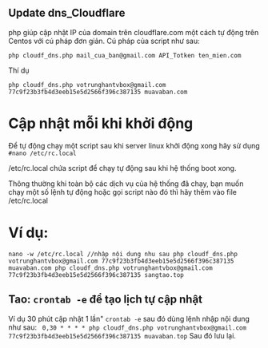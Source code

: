 ## Update dns_Cloudflare
php giúp cập nhật IP của domain trên cloudflare.com một cách tự động trên Centos với cú pháp đơn giản.
Cú pháp của script như sau:
```
php cloudf_dns.php mail_cua_ban@gmail.com API_Totken ten_mien.com

  ```
  
  Thí dụ
```
php cloudf_dns.php votrunghantvbox@gmail.com 77c9f23b3fb4d3eeb15e5d2566f396c387135 muavaban.com

```
# Cập nhật mỗi khi khởi động
Để tự động chạy một script sau khi server linux khởi động xong hãy sử dụng  ``#nano /etc/rc.local``

/etc/rc.local chứa script để chạy tự động sau khi hệ thống boot xong.

Thông thường khi toàn bộ các dịch vụ của hệ thống đã chạy, bạn muốn chạy một số lệnh tự động hoặc gọi script nào đó thì hãy thêm vào file /etc/rc.local
# Ví dụ:
``nano -w /etc/rc.local
//nhập nội dung nhu sau
php cloudf_dns.php votrunghantvbox@gmail.com 77c9f23b3fb4d3eeb15e5d2566f396c387135 muavaban.com
php cloudf_dns.php votrunghantvbox@gmail.com 77c9f23b3fb4d3eeb15e5d2566f396c387135 sangtao.top
``
## Tao: ``crontab -e`` để tạo lịch tự cập nhật
Ví dụ 30 phút cập nhật 1 lần"
``crontab -e``
sau đó dùng lệnh nhập nội dung như sau:
``
0,30 * * * * php cloudf_dns.php votrunghantvbox@gmail.com 77c9f23b3fb4d3eeb15e5d2566f396c387135 muavaban.top``
Sau đó lưu lại.

